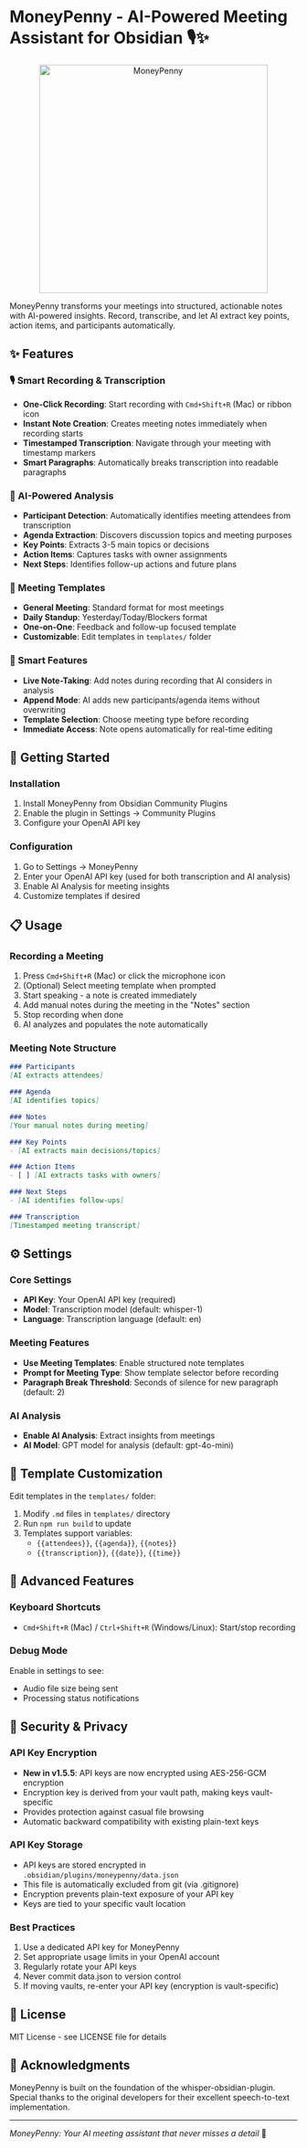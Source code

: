 # MoneyPenny - AI-Powered Meeting Assistant for Obsidian 🎙️✨

<div align="center">
  <img src="moneypenny.png" alt="MoneyPenny" width="400">
</div>

MoneyPenny transforms your meetings into structured, actionable notes with AI-powered insights. Record, transcribe, and let AI extract key points, action items, and participants automatically.

## ✨ Features

### 🎙️ Smart Recording & Transcription
- **One-Click Recording**: Start recording with `Cmd+Shift+R` (Mac) or ribbon icon
- **Instant Note Creation**: Creates meeting notes immediately when recording starts
- **Timestamped Transcription**: Navigate through your meeting with timestamp markers
- **Smart Paragraphs**: Automatically breaks transcription into readable paragraphs

### 🤖 AI-Powered Analysis
- **Participant Detection**: Automatically identifies meeting attendees from transcription
- **Agenda Extraction**: Discovers discussion topics and meeting purposes
- **Key Points**: Extracts 3-5 main topics or decisions
- **Action Items**: Captures tasks with owner assignments
- **Next Steps**: Identifies follow-up actions and future plans

### 📝 Meeting Templates
- **General Meeting**: Standard format for most meetings
- **Daily Standup**: Yesterday/Today/Blockers format
- **One-on-One**: Feedback and follow-up focused template
- **Customizable**: Edit templates in `templates/` folder

### 🎯 Smart Features
- **Live Note-Taking**: Add notes during recording that AI considers in analysis
- **Append Mode**: AI adds new participants/agenda items without overwriting
- **Template Selection**: Choose meeting type before recording
- **Immediate Access**: Note opens automatically for real-time editing

## 🚀 Getting Started

### Installation
1. Install MoneyPenny from Obsidian Community Plugins
2. Enable the plugin in Settings → Community Plugins
3. Configure your OpenAI API key

### Configuration
1. Go to Settings → MoneyPenny
2. Enter your OpenAI API key (used for both transcription and AI analysis)
3. Enable AI Analysis for meeting insights
4. Customize templates if desired

## 📋 Usage

### Recording a Meeting
1. Press `Cmd+Shift+R` (Mac) or click the microphone icon
2. (Optional) Select meeting template when prompted
3. Start speaking - a note is created immediately
4. Add manual notes during the meeting in the "Notes" section
5. Stop recording when done
6. AI analyzes and populates the note automatically

### Meeting Note Structure
```markdown
### Participants
[AI extracts attendees]

### Agenda  
[AI identifies topics]

### Notes
[Your manual notes during meeting]

### Key Points
- [AI extracts main decisions/topics]

### Action Items
- [ ] [AI extracts tasks with owners]

### Next Steps
- [AI identifies follow-ups]

### Transcription
[Timestamped meeting transcript]
```

## ⚙️ Settings

### Core Settings
- **API Key**: Your OpenAI API key (required)
- **Model**: Transcription model (default: whisper-1)
- **Language**: Transcription language (default: en)

### Meeting Features
- **Use Meeting Templates**: Enable structured note templates
- **Prompt for Meeting Type**: Show template selector before recording
- **Paragraph Break Threshold**: Seconds of silence for new paragraph (default: 2)

### AI Analysis
- **Enable AI Analysis**: Extract insights from meetings
- **AI Model**: GPT model for analysis (default: gpt-4o-mini)

## 📝 Template Customization

Edit templates in the `templates/` folder:
1. Modify `.md` files in `templates/` directory
2. Run `npm run build` to update
3. Templates support variables:
   - `{{attendees}}`, `{{agenda}}`, `{{notes}}`
   - `{{transcription}}`, `{{date}}`, `{{time}}`

## 🔧 Advanced Features

### Keyboard Shortcuts
- `Cmd+Shift+R` (Mac) / `Ctrl+Shift+R` (Windows/Linux): Start/stop recording

### Debug Mode
Enable in settings to see:
- Audio file size being sent
- Processing status notifications

## 🔐 Security & Privacy

### API Key Encryption
- **New in v1.5.5**: API keys are now encrypted using AES-256-GCM encryption
- Encryption key is derived from your vault path, making keys vault-specific
- Provides protection against casual file browsing
- Automatic backward compatibility with existing plain-text keys

### API Key Storage
- API keys are stored encrypted in `.obsidian/plugins/moneypenny/data.json`
- This file is automatically excluded from git (via .gitignore)
- Encryption prevents plain-text exposure of your API key
- Keys are tied to your specific vault location

### Best Practices
1. Use a dedicated API key for MoneyPenny
2. Set appropriate usage limits in your OpenAI account
3. Regularly rotate your API keys
4. Never commit data.json to version control
5. If moving vaults, re-enter your API key (encryption is vault-specific)

## 📄 License

MIT License - see LICENSE file for details

## 🙏 Acknowledgments

MoneyPenny is built on the foundation of the whisper-obsidian-plugin. Special thanks to the original developers for their excellent speech-to-text implementation.

---

*MoneyPenny: Your AI meeting assistant that never misses a detail* 🎯
